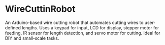 # WireCuttinRobot
An Arduino-based wire cutting robot that automates cutting wires to user-defined lengths. Uses a keypad for input, LCD for display, stepper motor for feeding, IR sensor for length detection, and servo motor for cutting. Ideal for DIY and small-scale tasks.
